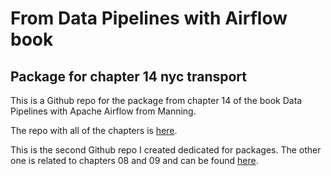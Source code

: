 # From Data Pipelines with Airflow book
## Package for chapter 14 nyc transport

This is a Github repo for the package from chapter 14 of
the book Data Pipelines with Apache Airflow from Manning.

The repo with all of the chapters is [here](https://github.com/mrn-aglic/datapipelines-airflow-book).

This is the second Github repo I created dedicated for packages.
The other one is related to chapters 08 and 09 and can be found [here](https://github.com/mrn-aglic/airflow_book_example_package_repo/tree/734a098291620fee16296a0183be6b18cca5060b).
